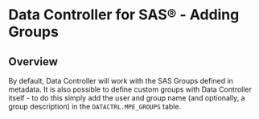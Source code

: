 # Data Controller for SAS® - Adding Groups

## Overview
By default, Data Controller will work with the SAS Groups defined in metadata.  It is also possible to define custom groups with Data Controller itself - to do this simply add the user and group name (and optionally, a group description) in the `DATACTRL.MPE_GROUPS` table.
